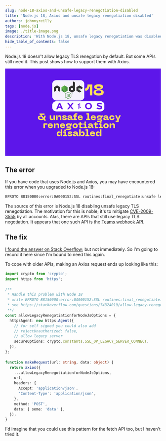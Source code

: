 ```yaml
---
slug: node-18-axios-and-unsafe-legacy-renegotiation-disabled
title: 'Node.js 18, Axios and unsafe legacy renegotiation disabled'
authors: johnnyreilly
tags: [node.js]
image: ./title-image.png
description: 'With Node.js 18, unsafe legacy renegotiation was disabled. However, there are APIs that still need it. This post shows how support them with Axios.'
hide_table_of_contents: false
---
```


Node.js 18 doesn't allow legacy TLS renegotion by default. But some APIs still need it. This post shows how to support them with Axios.

![title image reading "Node.js 18, Axios and unsafe legacy renegotiation disabled"](title-image.png)

<!--truncate-->

## The error

If you have code that uses Node.js and Axios, you may have encountered this error when you upgraded to Node.js 18:

```bash
EPROTO B8150000:error:0A000152:SSL routines:final_renegotiate:unsafe legacy renegotiation disabled
```

The source of this error is Node.js 18 disabling unsafe legacy TLS renegotiation. The motivation for this is noble; it's to mitigate [CVE-2009-3555](https://cve.mitre.org/cgi-bin/cvename.cgi?name=cve-2009-3555) by all accounts. Alas, there are APIs that still use legacy TLS negotiation. It appears that one such API is the [Teams webhook API](../2019-12-18-teams-notification-webhooks/index.md).

## The fix

[I found the answer on Stack Overflow](https://stackoverflow.com/questions/74324019/allow-legacy-renegotiation-for-nodejs/74600467#74600467); but not immediately. So I'm going to record it here since I'm bound to need this again.

To cope with older APIs, making an Axios request ends up looking like this:

```ts
import crypto from 'crypto';
import https from 'https';

/**
 * Handle this problem with Node 18
 * write EPROTO B8150000:error:0A000152:SSL routines:final_renegotiate:unsafe legacy renegotiation disabled
 * see https://stackoverflow.com/questions/74324019/allow-legacy-renegotiation-for-nodejs/74600467#74600467
 **/
const allowLegacyRenegotiationforNodeJsOptions = {
  httpsAgent: new https.Agent({
    // for self signed you could also add
    // rejectUnauthorized: false,
    // allow legacy server
    secureOptions: crypto.constants.SSL_OP_LEGACY_SERVER_CONNECT,
  }),
};

function makeRequest(url: string, data: object) {
  return axios({
    ...allowLegacyRenegotiationforNodeJsOptions,
    url,
    headers: {
      Accept: 'application/json',
      'Content-Type': 'application/json',
    },
    method: 'POST',
    data: { some: 'data' },
  });
}
```

I'd imagine that you could use this pattern for the fetch API too, but I haven't tried it.

